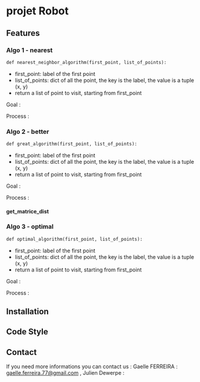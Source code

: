 # projet Robot

## Features
### Algo 1 - nearest
```markdown
def nearest_neighbor_algorithm(first_point, list_of_points):
```
- first_point: label of the first point
- list_of_points: dict of all the point, the key is the label, the value is a tuple (x, y)
- return a list of point to visit, starting from first_point

Goal :


Process :

### Algo 2 - better
```markdown
def great_algorithm(first_point, list_of_points):
```
- first_point: label of the first point
- list_of_points: dict of all the point, the key is the label, the value is a tuple (x, y)
- return a list of point to visit, starting from first_point

Goal :

Process :

#### get_matrice_dist


### Algo 3 - optimal
```markdown
def optimal_algorithm(first_point, list_of_points):
```
- first_point: label of the first point
- list_of_points: dict of all the point, the key is the label, the value is a tuple (x, y)
- return a list of point to visit, starting from first_point

Goal :

Process :


## Installation 

## Code Style

## Contact
If you need more informations you can contact us : Gaelle FERREIRA : gaelle.ferreira.77@gmail.com , Julien Dewerpe : 
